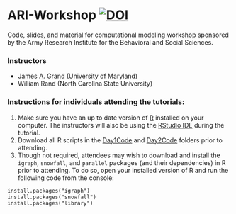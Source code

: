 # ARI-Workshop [![DOI](https://zenodo.org/badge/158593636.svg)](https://zenodo.org/badge/latestdoi/158593636)
Code, slides, and material for computational modeling workshop sponsored by the Army Research Institute for the Behavioral and Social Sciences.

### Instructors
- James A. Grand (University of Maryland)
- William Rand (North Carolina State University)

### Instructions for individuals attending the tutorials:
1. Make sure you have an up to date version of [R](https://cran.r-project.org/) installed on your computer. The instructors will also be using the [RStudio IDE](https://www.rstudio.com/) during the tutorial.
2. Download all R scripts in the [Day1Code](Day1Code) and [Day2Code](Day2Code) folders prior to attending.
3. Though not required, attendees may wish to download and install the `igraph`, `snowfall`, and `parallel` packages (and their dependencies) in R prior to attending. To do so, open your installed version of R and run the following code from the console:
```
install.packages("igraph")
install.packages("snowfall")
install.packages("library")
```
